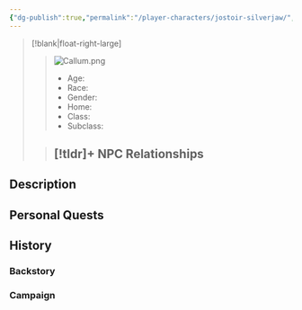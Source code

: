 ```yaml
---
{"dg-publish":true,"permalink":"/player-characters/jostoir-silverjaw/","tags":["PC"]}
---
```


>[!blank|float-right-large]
>>![Callum.png](/img/user/z_Assets/Callum.png)
>>- Age: 
>>- Race: 
>>- Gender: 
>>- Home: 
>>- Class: 
>>- Subclass: 
>
>>[!tldr]+ NPC Relationships
>>- 


## Description

## Personal Quests


## History


### Backstory


### Campaign

